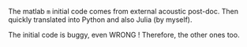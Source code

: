 The matlab `m` initial code comes from external acoustic post-doc.
Then quickly translated into Python and also Julia (by myself).

The initial code is buggy, even WRONG !
Therefore, the other ones too.
